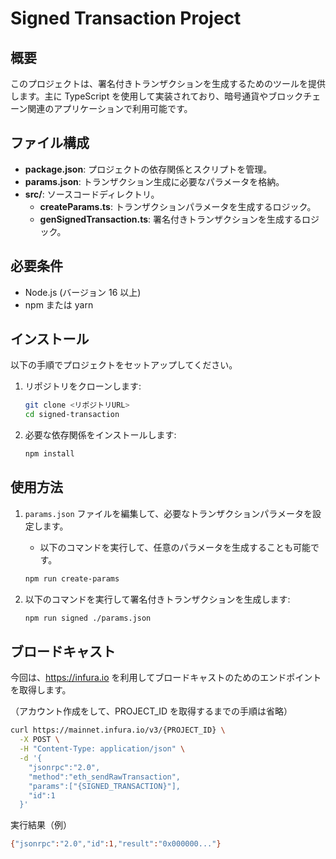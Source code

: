 # Signed Transaction Project

## 概要
このプロジェクトは、署名付きトランザクションを生成するためのツールを提供します。主に TypeScript を使用して実装されており、暗号通貨やブロックチェーン関連のアプリケーションで利用可能です。

## ファイル構成
- **package.json**: プロジェクトの依存関係とスクリプトを管理。
- **params.json**: トランザクション生成に必要なパラメータを格納。
- **src/**: ソースコードディレクトリ。
  - **createParams.ts**: トランザクションパラメータを生成するロジック。
  - **genSignedTransaction.ts**: 署名付きトランザクションを生成するロジック。

## 必要条件
- Node.js (バージョン 16 以上)
- npm または yarn

## インストール
以下の手順でプロジェクトをセットアップしてください。

1. リポジトリをクローンします:
   ```bash
   git clone <リポジトリURL>
   cd signed-transaction
   ```

2. 必要な依存関係をインストールします:
   ```bash
   npm install
   ```

## 使用方法
1. `params.json` ファイルを編集して、必要なトランザクションパラメータを設定します。
   - 以下のコマンドを実行して、任意のパラメータを生成することも可能です。
   ```bash
   npm run create-params
   ```
2. 以下のコマンドを実行して署名付きトランザクションを生成します:

    ```bash
    npm run signed ./params.json
    ```
   
## ブロードキャスト

今回は、https://infura.io を利用してブロードキャストのためのエンドポイントを取得します。

（アカウント作成をして、PROJECT_ID を取得するまでの手順は省略）

```bash
curl https://mainnet.infura.io/v3/{PROJECT_ID} \
  -X POST \
  -H "Content-Type: application/json" \
  -d '{
    "jsonrpc":"2.0",
    "method":"eth_sendRawTransaction",
    "params":["{SIGNED_TRANSACTION}"],
    "id":1
  }'
```

実行結果（例）

```bash
{"jsonrpc":"2.0","id":1,"result":"0x000000..."}
```